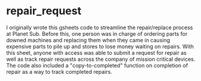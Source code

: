 # repair_request

I originally wrote this gsheets code to streamline the repair/replace process at Planet Sub. Before this, one person was in charge of ordering parts for downed machines and replacing them when they came in causing expensive parts to pile up and stores to lose money waiting on repairs. With this sheet, anyone with access was able to submit a request for repair as well as track repair requests across the company of mission critical devices.
The code also included a "copy-to-completed" function on completion of repair as a way to track completed repairs.
